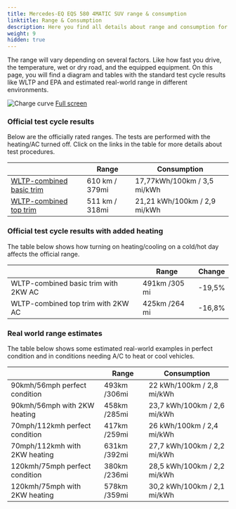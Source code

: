 ```yaml
---
title: Mercedes-EQ EQS 580 4MATIC SUV range & consumption
linktitle: Range & Consumption
description: Here you find all details about range and consumption for Mercedes-EQ EQS 580 4MATIC SUV.
weight: 9
hidden: true
---
```

<!-- markdownlint-disable MD033 -->
<object type="image/svg+xml" data="../modelnavigation.svg"></object>

The range will vary depending on several factors. Like how fast you drive, the temperature, wet or dry road, and the equipped equipment. On this page, you will find a diagram and tables with the standard test cycle results like WLTP and EPA and estimated real-world range in different environments. 

![Charge curve](../range.svg  "Range information")
[Full screen](../range.svg)

### Official test cycle results

Below are the officially rated ranges. The tests are performed with the heating/AC turned off. Click on the links in the table for more details about test procedures. 

| | Range  | Consumption  |
|----|-----|------|
| [WLTP-combined basic trim](../../../../../guides/understandingrange/wltp/) | 610 km / 379mi |17,77kWh/100km / 3,5 mi/kWh | 
| [WLTP-combined top trim](../../../../../guides/understandingrange/wltp/) | 511 km / 318mi | 21,21 kWh/100km / 2,9 mi/kWh | 

### Official test cycle results with added heating

The table below shows how turning on heating/cooling on a cold/hot day affects the official range. 

| | Range  | Change  |
|----|-----|------|
| WLTP-combined basic trim with 2KW AC | 491km /305 mi | -19,5%|
| WLTP-combined top trim with 2KW AC | 425km /264 mi | -16,8%|

### Real world range estimates

The table below shows some estimated real-world examples in perfect condition and in conditions needing A/C to heat or cool vehicles. 

| | Range  | Consumption  |
|----|-----|------|
| 90kmh/56mph perfect condition | 493km /306mi| 22 kWh/100km / 2,8 mi/kWh |
| 90kmh/56mph with 2KW heating | 458km /285mi| 23,7 kWh/100km / 2,6 mi/kWh |
| 70mph/112kmh perfect condition | 417km /259mi| 26 kWh/100km / 2,4 mi/kWh|
| 70mph/112kmh with 2KW heating | 631km /392mi| 27,7 kWh/100km / 2,2 mi/kWh  |
| 120kmh/75mph perfect condition | 380km /236mi| 28,5 kWh/100km / 2,2 mi/kWh |
| 120kmh/75mph with 2KW heating | 578km /359mi| 30,2 kWh/100km / 2,1 mi/kWh |
